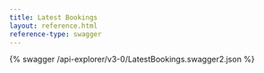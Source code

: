 ```yaml
---
title: Latest Bookings
layout: reference.html
reference-type: swagger
---
```




{% swagger /api-explorer/v3-0/LatestBookings.swagger2.json %}
